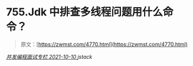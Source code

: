 <!--yml
category: 未分类
date: 0001-01-01 00:00:00
--->

# 755.Jdk 中排查多线程问题用什么命令？

> 原文：[https://zwmst.com/4770.html](https://zwmst.com/4770.html)

   [ *并发编程面试专栏* ](https://zwmst.com/%e5%b9%b6%e5%8f%91%e7%bc%96%e7%a8%8b%e9%9d%a2%e8%af%95%e4%b8%93%e6%a0%8f)*[ <time datetime="2021-10-10T22:40:56+08:00"> 2021-10-10 </time> ](https://zwmst.com/4770.html)  jstack*